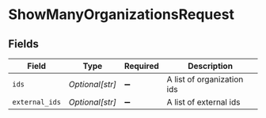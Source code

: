 # ShowManyOrganizationsRequest


## Fields

| Field                      | Type                       | Required                   | Description                |
| -------------------------- | -------------------------- | -------------------------- | -------------------------- |
| `ids`                      | *Optional[str]*            | :heavy_minus_sign:         | A list of organization ids |
| `external_ids`             | *Optional[str]*            | :heavy_minus_sign:         | A list of external ids     |